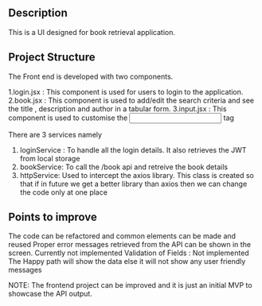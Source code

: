 Description
--------------------------------------------

This is a UI designed for book retrieval application.

Project Structure
------------------------------------------

The Front end is developed with two components.

1.login.jsx : This component is used for users to login to the application. 
2.book.jsx : This component is used to add/edit the search criteria and see the title , description and author in a tabular form.
3.input.jsx : This component is used to customise the <input> tag 

There are 3 services namely
1. loginService : To handle all the login details. It also retrieves the JWT from local storage
2. bookService: To call the /book api and retreive the book details
3. httpService: Used to intercept the axios library. This class is created so that if in future we get a better library than axios
		then we can change the code only at one place


Points to improve
------------------------------------------------

The code can be refactored and common elements can be made and reused
Proper error messages retrieved from the API can be shown in the screen. Currently not implemented
Validation of Fields : Not implemented 
The Happy path will show the data else it will not show any user friendly messages

NOTE: The frontend project can be improved and it is just an initial MVP to showcase the API output.
